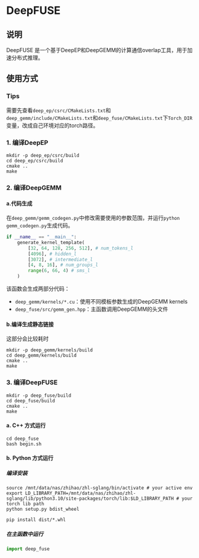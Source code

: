 # DeepFUSE

## 说明
DeepFUSE 是一个基于DeepEP和DeepGEMM的计算通信overlap工具，用于加速分布式推理。

## 使用方式

### Tips
需要先查看`deep_ep/csrc/CMakeLists.txt`和`deep_gemm/include/CMakeLists.txt`和`deep_fuse/CMakeLists.txt`下`Torch_DIR`变量，改成自己环境对应的torch路径。

### 1. 编译DeepEP

```shell
mkdir -p deep_ep/csrc/build
cd deep_ep/csrc/build
cmake ..
make
```

### 2. 编译DeepGEMM

#### a.代码生成
在`deep_gemm/gemm_codegen.py`中修改需要使用的参数范围，并运行`python gemm_codegen.py`生成代码。
```python
if __name__ == "__main__":
    generate_kernel_template(
        [32, 64, 128, 256, 512], # num_tokens_l
        [4096], # hidden_l
        [3072], # intermediate_l
        [4, 8, 16], # num_groups_l
        range(6, 66, 4) # sms_l
    )
```
该函数会生成两部分代码：
- `deep_gemm/kernels/*.cu`：使用不同模板参数生成的DeepGEMM kernels
- `deep_fuse/src/gemm_gen.hpp`：主函数调用DeepGEMM的头文件

#### b.编译生成静态链接
这部分会比较耗时
```shell
mkdir -p deep_gemm/kernels/build
cd deep_gemm/kernels/build
cmake ..
make
```

### 3. 编译DeepFUSE
```shell
mkdir -p deep_fuse/build
cd deep_fuse/build
cmake ..
make
```

#### a. C++ 方式运行
```shell
cd deep_fuse
bash begin.sh
```

#### b. Python 方式运行
##### 编译安装

```shell
source /mnt/data/nas/zhihao/zhl-sglang/bin/activate # your active env
export LD_LIBRARY_PATH=/mnt/data/nas/zhihao/zhl-sglang/lib/python3.10/site-packages/torch/lib:$LD_LIBRARY_PATH # your torch lib path
python setup.py bdist_wheel
```
```
pip install dist/*.whl
```

##### 在主函数中运行
```python
import deep_fuse
```
